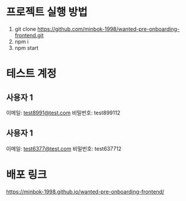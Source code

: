 # 프로젝트 실행 방법

1. git clone https://github.com/minbok-1998/wanted-pre-onboarding-frontend.git
2. npm i
3. npm start

# 테스트 계정

## 사용자 1

이메일: test8991@test.com
비밀번호: test899112

## 사용자 1

이메일: test6377@test.com
비밀번호: test637712

# 배포 링크

https://minbok-1998.github.io/wanted-pre-onboarding-frontend/

